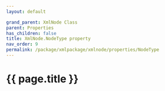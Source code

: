 ```yaml
---
layout: default

grand_parent: XmlNode Class
parent: Properties
has_children: false
title: XmlNode.NodeType property
nav_order: 9
permalink: /package/xmlpackage/xmlnode/properties/NodeType
---
```

# {{ page.title }}
